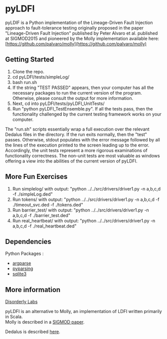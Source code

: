 # pyLDFI

pyLDIF is a Python implementation of the Lineage-Driven Fault Injection approach to fault-tolerance testing originally proposed in the paper "Lineage-Driven Fault Injection" published by Peter Alvaro et al. published at SIGMOD2015 and pioneered by the Molly implementation available here: [https://github.com/palvaro/molly](https://github.com/palvaro/molly)

## Getting Started

1. Clone the repo.
2. cd pyLDFI/tests/simpleLog/
3. bash run.sh
4. If the string "TEST PASSED" appears, then your computer has all the necessary packages to run the current version of the program. Otherwise, please consult the output for more information.
5. Next, cd into pyLDFI/tests/pyLDFI\_UnitTests/
6. Run "python pyLDFI\_TestEnsemble.py". If all the tests pass, then the functionality challenged by the current testing framework works on your computer.

The "run.sh" scripts essentially wrap a full execution over the relevant Dedalus files in the directory. If the run exits normally, then the "test" passes. Otherwise, stdout populates with the error message followed by all the lines of the execution printed to the screen leading up to the error. Accordingly, the unit tests represent a more rigorous examinations of functionality correctness. The non-unit tests are most valuable as windows offering a view into the abilities of the current version of pyLDFI.

## More Fun Exercises

1. Run simplelog/ with output: "python ../../src/drivers/driver1.py -n a,b,c,d -f ./simpleLog.ded"
2. Run tokens/ with output: "python ../../src/drivers/driver1.py -n a,b,c,d -f ./timeout\_svc.ded -f ./tokens.ded"
3. Run barrier\_test/ with output: "python ../../src/drivers/driver1.py -n a,b,c,d -f ./barrier\_test.ded"
4. Run real\_heartbeat/ with output: "python ../../src/drivers/driver1.py -n a,b,c,d -f ./real\_heartbeat.ded"

## Dependencies
Python Packages :
  * [argparse](https://pypi.python.org/pypi/argparse)
  * [pyparsing](http://pyparsing.wikispaces.com/Download+and+Installation)
  * [sqlite3](https://docs.python.org/2/library/sqlite3.html)

## More information

[Disorderly Labs](https://disorderlylabs.github.io)

pyLDFI is an alternative to Molly, an implementation of LDFI written primarily in Scala.<br />
Molly is described in a [SIGMOD paper](http://people.ucsc.edu/~palvaro/molly.pdf).

Dedalus is described [here](http://www.eecs.berkeley.edu/Pubs/TechRpts/2009/EECS-2009-173.html).
